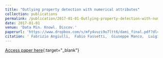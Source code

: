 ```yaml
---
title: "Outlying property detection with numerical attributes"
collection: publications
permalink: /publication/2017-01-01-Outlying-property-detection-with-numerical-attributes
date: 2017-01-01
venue: 'Data Min. Knowl. Discov.'
paperurl: 'https://www.dropbox.com/s/mfy4vuzi9u7ltt6/dami_final.pdf?dl=0'
citation: ' Fabrizio Angiulli,  Fabio Fassetti,  Giuseppe Manco,  Luigi Palopoli, &quot;Outlying property detection with numerical attributes.&quot; Data Min. Knowl. Discov., 2017.'
---
```

[Access paper here](https://www.dropbox.com/s/mfy4vuzi9u7ltt6/dami_final.pdf?dl=0){:target="_blank"}
